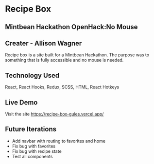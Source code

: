 # Recipe Box
## Mintbean Hackathon OpenHack:No Mouse
## Creater - Allison Wagner

Recipe box is a site built for a Mintbean Hackathon. The purpose was to something that is fully accessible and no mouse is needed. 

## Technology Used
React, React Hooks, Redux, SCSS, HTML, React Hotkeys

## Live Demo
Visit the site https://recipe-box-gules.vercel.app/

## Future Iterations
- Add navbar with routing to favorites and home
- Fix bug with favorites
- Fix bug with recipe state 
- Test all components
